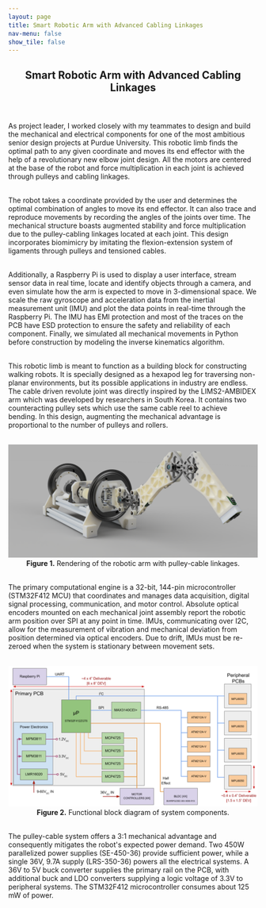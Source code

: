 ```yaml
---
layout: page
title: Smart Robotic Arm with Advanced Cabling Linkages
nav-menu: false
show_tile: false
---
```


<!-- Main -->
<div id="main" class="alt">

  <!-- One -->
<section id="one">
	<div class="inner">
		<header class="major">
			<h1>Smart Robotic Arm with Advanced Cabling Linkages</h1>
		</header>

<!-- Content -->
As project leader, I worked closely with my teammates to design and build the mechanical and electrical components for one of the most ambitious senior design projects at Purdue University. This robotic limb finds the optimal path to any given coordinate and moves its end effector with the help of a revolutionary new elbow joint design. All the motors are centered at the base of the robot and force multiplication in each joint is achieved through pulleys and cabling linkages.<br><br>
	
The robot takes a coordinate provided by the user and determines the optimal combination of angles to move its end effector. It can also trace and reproduce movements by recording the angles of the joints over time. The mechanical structure boasts augmented stability and force multiplication due to the pulley-cabling linkages located at each joint. This design incorporates biomimicry by imitating the flexion-extension system of ligaments through pulleys and tensioned cables.<br><br>
		
Additionally, a Raspberry Pi is used to display a user interface, stream sensor data in real time, locate and identify objects through a camera, and even simulate how the arm is expected to move in 3-dimensional space. We scale the raw gyroscope and acceleration data from the inertial measurement unit (IMU) and plot the data points in real-time through the Raspberry Pi. The IMU has EMI protection and most of the traces on the PCB have ESD protection to ensure the safety and reliability of each component. Finally, we simulated all mechanical movements in Python before construction by modeling the inverse kinematics algorithm.<br><br>
		
This robotic limb is meant to function as a building block for constructing walking robots. It is specially designed as a hexapod leg for traversing non-planar environments, but its possible applications in industry are endless. The cable driven revolute joint was directly inspired by the LIMS2-AMBIDEX arm which was developed by researchers in South Korea. It contains two counteracting pulley sets which use the same cable reel to achieve bending. In this design, augmenting the mechanical advantage is proportional to the number of pulleys and rollers.<br><br>

<center><img src="assets/images/arm_render.png" alt="Robotic Arm Render" width="600"></center>
		<center><b>Figure 1.</b> Rendering of the robotic arm with pulley-cable linkages.</center>

<br>The primary computational engine is a 32-bit, 144-pin microcontroller (STM32F412 MCU) that coordinates and manages data acquisition, digital signal processing, communication, and motor control. Absolute optical encoders mounted on each mechanical joint assembly report the robotic arm position over SPI at any point in time. IMUs, communicating over I2C, allow for the measurement of vibration and mechanical deviation from position determined via optical encoders. Due to drift, IMUs must be re-zeroed when the system is stationary between movement sets.<br><br>

<center><img src="assets/images/arm_fbd.png" alt="Functional Block Diagram" width="600"></center>
		<center><b>Figure 2.</b> Functional block diagram of system components.</center>
		
<br>The pulley-cable system offers a 3:1 mechanical advantage and consequently mitigates the robot's expected power demand. Two 450W parallelized power supplies (SE-450-36) provide sufficient power, while a single 36V, 9.7A supply (LRS-350-36) powers all the electrical systems. A 36V to 5V buck converter supplies the primary rail on the PCB, with additional buck and LDO converters supplying a logic voltage of 3.3V to peripheral systems. The STM32F412 microcontroller consumes about 125 mW of power.
